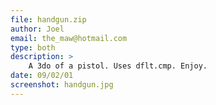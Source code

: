 ```yaml
---
file: handgun.zip
author: Joel
email: the_maw@hotmail.com
type: both
description: >
    A 3do of a pistol. Uses dflt.cmp. Enjoy.
date: 09/02/01
screenshot: handgun.jpg
---
```

